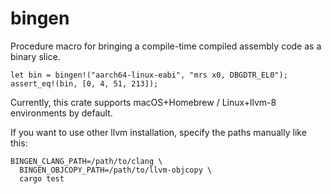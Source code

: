 # bingen

Procedure macro for bringing a compile-time compiled assembly code as a binary slice.

```
let bin = bingen!("aarch64-linux-eabi", "mrs x0, DBGDTR_EL0");
assert_eq!(bin, [0, 4, 51, 213]);
```

Currently, this crate supports macOS+Homebrew / Linux+llvm-8 environments by default.

If you want to use other llvm installation, specify the paths manually like this:
```
BINGEN_CLANG_PATH=/path/to/clang \
  BINGEN_OBJCOPY_PATH=/path/to/llvm-objcopy \
  cargo test
```
